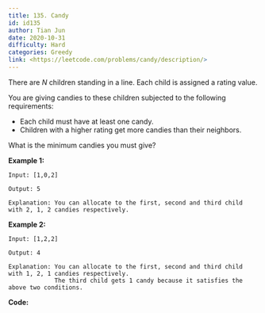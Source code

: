 ```yaml
---
title: 135. Candy
id: id135
author: Tian Jun
date: 2020-10-31
difficulty: Hard
categories: Greedy
link: <https://leetcode.com/problems/candy/description/>
---
```


There are _N_ children standing in a line. Each child is assigned a rating
value.

You are giving candies to these children subjected to the following
requirements:

  * Each child must have at least one candy.
  * Children with a higher rating get more candies than their neighbors.

What is the minimum candies you must give?

**Example 1:**
            
	Input: [1,0,2]    
	Output: 5    
	Explanation: You can allocate to the first, second and third child with 2, 1, 2 candies respectively.    

**Example 2:**
            
	Input: [1,2,2]    
	Output: 4    
	Explanation: You can allocate to the first, second and third child with 1, 2, 1 candies respectively.                 The third child gets 1 candy because it satisfies the above two conditions.    


**Code:**
